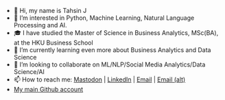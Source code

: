 - 👋 Hi, my name is Tahsin J
- 👀 I’m interested in Python, Machine Learning, Natural Language Processing and AI.
- 🎓 I have studied the Master of Science in Business Analytics, MSc(BA), at the HKU Business School
- 🌱 I’m currently learning even more about Business Analytics and Data Science
- 💞️ I’m looking to collaborate on ML/NLP/Social Media Analytics/Data Science/AI
- 📫 How to reach me: <a rel="me" href="https://mas.to/@knyghtmare">Mastodon</a> | <a rel="me" href="https://www.linkedin.com/in/tahsinjahin/">LinkedIn</a> | <a rel="me" href="mailto:tahsinjahinkhalid@gmail.com">Email</a> | <a rel="me" href="mailto:khalidtahsinjahin@gmail.com">Email (alt)</a>
- [My main Github account](https://github.com/knyghtmare)

<!---
knyghtmare/knyghtmare is a ✨ special ✨ repository because its `README.md` (this file) appears on your GitHub profile.
You can click the Preview link to take a look at your changes.
--->
